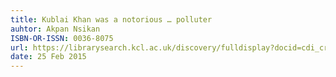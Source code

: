 ```yaml
---
title: Kublai Khan was a notorious … polluter
auhtor: Akpan Nsikan
ISBN-OR-ISSN: 0036-8075
url: https://librarysearch.kcl.ac.uk/discovery/fulldisplay?docid=cdi_crossref_primary_10_1126_science_aaa7905&context=PC&vid=44KCL_INST:44KCL_INST&lang=en&search_scope=MyInst_and_CI&adaptor=Primo%20Central&tab=Everything&query=any,contains,kublai&offset=0
date: 25 Feb 2015
---
```


